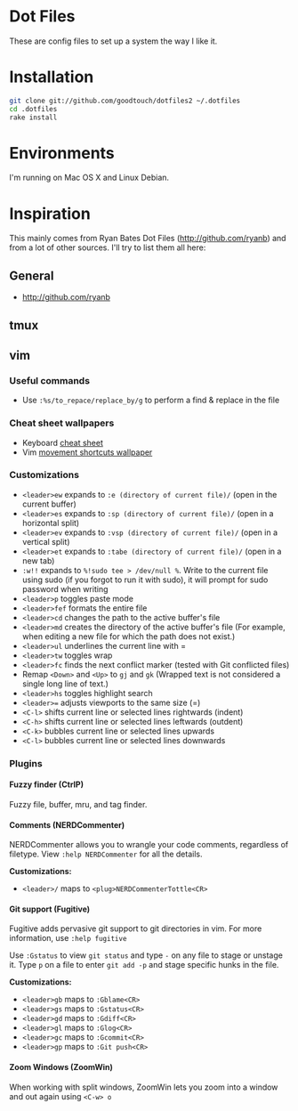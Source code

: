# Dot Files

These are config files to set up a system the way I like it.

# Installation

``` bash
git clone git://github.com/goodtouch/dotfiles2 ~/.dotfiles
cd .dotfiles
rake install
```

# Environments

I'm running on Mac OS X and Linux Debian.

# Inspiration

This mainly comes from Ryan Bates Dot Files (http://github.com/ryanb) and from a lot of other sources.
I'll try to list them all here:

## General

- http://github.com/ryanb

## tmux

## vim

### Useful commands

- Use `:%s/to_repace/replace_by/g` to perform a find & replace in the file

### Cheat sheet wallpapers

- Keyboard [cheat sheet](http://walking-without-crutches.heroku.com/image/images/vi-vim-cheat-sheet.png)
- Vim [movement shortcuts wallpaper](http://naleid.com/blog/2010/10/04/vim-movement-shortcuts-wallpaper/)

### Customizations

- `<leader>ew` expands to `:e (directory of current file)/` (open in the current buffer)
- `<leader>es` expands to `:sp (directory of current file)/` (open in a horizontal split)
- `<leader>ev` expands to `:vsp (directory of current file)/` (open in a vertical split)
- `<leader>et` expands to `:tabe (directory of current file)/` (open in a new tab)
- `:w!!` expands to `%!sudo tee > /dev/null %`. Write to the current file using sudo (if you forgot to run it with sudo), it will prompt for sudo password when writing
- `<leader>p` toggles paste mode
- `<leader>fef` formats the entire file
- `<leader>cd` changes the path to the active buffer's file
- `<leader>md` creates the directory of the active buffer's file (For example, when editing a new file for which the path does not exist.)
- `<leader>ul` underlines the current line with =
- `<leader>tw` toggles wrap
- `<leader>fc` finds the next conflict marker (tested with Git conflicted files)
- Remap `<Down>` and `<Up>` to `gj` and `gk` (Wrapped text is not considered a single long line of text.)
- `<leader>hs` toggles highlight search
- `<leader>=` adjusts viewports to the same size (<C-w>=)
- `<C-l>` shifts current line or selected lines rightwards (indent)
- `<C-h>` shifts current line or selected lines leftwards (outdent)
- `<C-k>` bubbles current line or selected lines upwards
- `<C-l>` bubbles current line or selected lines downwards

### Plugins

#### Fuzzy finder (CtrlP)

Fuzzy file, buffer, mru, and tag finder.

#### Comments (NERDCommenter)

NERDCommenter allows you to wrangle your code comments, regardless of filetype. View `:help NERDCommenter` for all the details.

**Customizations:**

- `<leader>/` maps to `<plug>NERDCommenterTottle<CR>`

#### Git support (Fugitive)

Fugitive adds pervasive git support to git directories in vim. For more information, use `:help fugitive`

Use `:Gstatus` to view `git status` and type `-` on any file to stage or unstage it.
Type `p` on a file to enter `git add -p` and stage specific hunks in the file.

**Customizations:**

- `<leader>gb` maps to `:Gblame<CR>`
- `<leader>gs` maps to `:Gstatus<CR>`
- `<leader>gd` maps to `:Gdiff<CR>`
- `<leader>gl` maps to `:Glog<CR>`
- `<leader>gc` maps to `:Gcommit<CR>`
- `<leader>gp` maps to `:Git push<CR>`

#### Zoom Windows (ZoomWin)

When working with split windows, ZoomWin lets you zoom into a window and out again using `<C-w> o`

